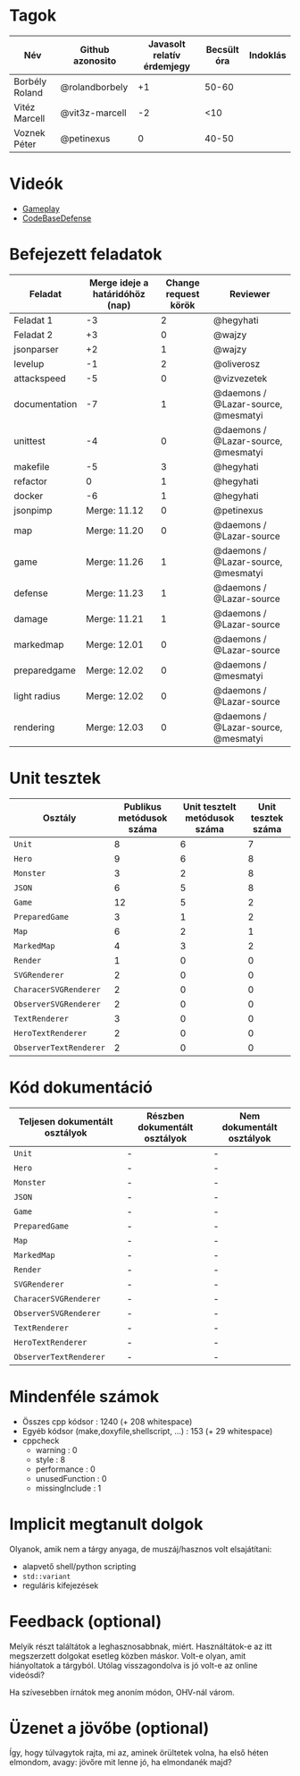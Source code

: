 # Tagok

| Név | Github azonosito  | Javasolt relatív érdemjegy | Becsült óra | Indoklás  | 
| --- | ---- | --- | ------------------ | --------- |
| Borbély Roland | @rolandborbely | +1 | 50-60 |  |
| Vitéz Marcell | @vit3z-marcell | -2 | <10 |  |
| Voznek Péter | @petinexus | 0 | 40-50 |  |


# Videók

 - [Gameplay](/videos/gameplay.mp4)
 - [CodeBaseDefense](/videos/codebasedefense.mp4)

# Befejezett feladatok

| Feladat | Merge ideje a határidóhöz (nap) | Change request körök | Reviewer | 
| ------- | ------------------------------- | -------------------- | -------- |
| Feladat 1 | -3 | 2 | @hegyhati | 
| Feladat 2 | +3 | 0 | @wajzy |
| jsonparser | +2 | 1 | @wajzy |
| levelup | -1 | 2 | @oliverosz |
| attackspeed | -5 | 0 | @vizvezetek |
| documentation | -7 | 1 | @daemons / @Lazar-source, @mesmatyi |
| unittest | -4 | 0 | @daemons / @Lazar-source, @mesmatyi |
| makefile | -5 | 3 | @hegyhati |
| refactor | 0 | 1 | @hegyhati |
| docker | -6 | 1 | @hegyhati |
| jsonpimp | Merge: 11.12 | 0 | @petinexus |
| map | Merge: 11.20 | 0 | @daemons / @Lazar-source |
| game | Merge: 11.26 | 1 | @daemons / @Lazar-source, @mesmatyi |
| defense | Merge: 11.23 | 1 | @daemons / @Lazar-source |
| damage | Merge: 11.21 | 1 | @daemons / @Lazar-source  |
| markedmap | Merge: 12.01 | 0 | @daemons / @Lazar-source |
| preparedgame | Merge: 12.02 | 0 | @daemons / @mesmatyi |
| light radius | Merge: 12.02 | 0 | @daemons / @Lazar-source |
| rendering | Merge: 12.03 | 0 | @daemons / @Lazar-source, @mesmatyi |

# Unit tesztek

| Osztály | Publikus metódusok száma | Unit tesztelt metódusok száma | Unit tesztek száma |
| --- | --- | --- | --- |
| `Unit` | 8 | 6 | 7 |
| `Hero` | 9 | 6 | 8 | 
| `Monster` | 3 | 2 | 8 |
| `JSON` | 6 | 5 | 8 |
| `Game` | 12 | 5 | 2 |
| `PreparedGame` | 3 | 1 | 2 |
| `Map` | 6 | 2 | 1 |
| `MarkedMap` | 4 | 3 | 2 |
| `Render` | 1 | 0 | 0 |
| `SVGRenderer` | 2 | 0 | 0 |
| `CharacerSVGRenderer` | 2 | 0 | 0 |
| `ObserverSVGRenderer` | 2 | 0 | 0 |
| `TextRenderer` | 3 | 0 | 0 |
| `HeroTextRenderer` | 2 | 0 | 0 |
| `ObserverTextRenderer` | 2 | 0 | 0 |

# Kód dokumentáció

| Teljesen dokumentált osztályok | Részben dokumentált osztályok | Nem dokumentált osztályok |
| --- | --- | --- | 
| `Unit` | - | - |
| `Hero` | - | - |
| `Monster` | - | - |
| `JSON` | - | - |
| `Game` | - | - |
| `PreparedGame` | - | - |
| `Map` | - | - |
| `MarkedMap` | - | - |
| `Render` | - | - |
| `SVGRenderer` | - | - |
| `CharacerSVGRenderer` | - | - |
| `ObserverSVGRenderer` | - | - |
| `TextRenderer` | - | - |
| `HeroTextRenderer` | - | - |
| `ObserverTextRenderer` | - | - |


# Mindenféle számok

 - Összes cpp kódsor : 1240 (+ 208 whitespace)
 - Egyéb kódsor (make,doxyfile,shellscript, ...) : 153 (+ 29 whitespace)
 - cppcheck
   - warning : 0
   - style : 8
   - performance : 0
   - unusedFunction : 0
   - missingInclude : 1
 
# Implicit megtanult dolgok
Olyanok, amik nem a tárgy anyaga, de muszáj/hasznos volt elsajátítani:
 - alapvető shell/python scripting
 - `std::variant`
 - reguláris kifejezések

# Feedback (optional)
 
Melyik részt találtátok a leghasznosabbnak, miért. Használtátok-e az itt megszerzett dolgokat esetleg közben máskor. Volt-e olyan, amit hiányoltatok a tárgyból. Utólag visszagondolva is jó volt-e az online videósdi?

Ha szívesebben írnátok meg anoním módon, OHV-nál várom.

# Üzenet a jövőbe (optional)

Így, hogy túlvagytok rajta, mi az, aminek örültetek volna, ha első héten elmondom, avagy: jövőre mit lenne jó, ha elmondanék majd?